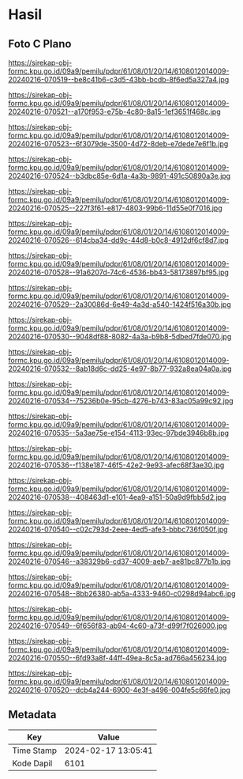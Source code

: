 # Hasil

## Foto C Plano

https://sirekap-obj-formc.kpu.go.id/09a9/pemilu/pdpr/61/08/01/20/14/6108012014009-20240216-070519--be8c41b6-c3d5-43bb-bcdb-8f6ed5a327a4.jpg

https://sirekap-obj-formc.kpu.go.id/09a9/pemilu/pdpr/61/08/01/20/14/6108012014009-20240216-070521--a170f953-e75b-4c80-8a15-1ef3651f468c.jpg

https://sirekap-obj-formc.kpu.go.id/09a9/pemilu/pdpr/61/08/01/20/14/6108012014009-20240216-070523--6f3079de-3500-4d72-8deb-e7dede7e6f1b.jpg

https://sirekap-obj-formc.kpu.go.id/09a9/pemilu/pdpr/61/08/01/20/14/6108012014009-20240216-070524--b3dbc85e-6d1a-4a3b-9891-491c50890a3e.jpg

https://sirekap-obj-formc.kpu.go.id/09a9/pemilu/pdpr/61/08/01/20/14/6108012014009-20240216-070525--227f3f61-e817-4803-99b6-11d55e0f7016.jpg

https://sirekap-obj-formc.kpu.go.id/09a9/pemilu/pdpr/61/08/01/20/14/6108012014009-20240216-070526--614cba34-dd9c-44d8-b0c8-4912df6cf8d7.jpg

https://sirekap-obj-formc.kpu.go.id/09a9/pemilu/pdpr/61/08/01/20/14/6108012014009-20240216-070528--91a6207d-74c6-4536-bb43-58173897bf95.jpg

https://sirekap-obj-formc.kpu.go.id/09a9/pemilu/pdpr/61/08/01/20/14/6108012014009-20240216-070529--2a30086d-6e49-4a3d-a540-1424f516a30b.jpg

https://sirekap-obj-formc.kpu.go.id/09a9/pemilu/pdpr/61/08/01/20/14/6108012014009-20240216-070530--9048df88-8082-4a3a-b9b8-5dbed7fde070.jpg

https://sirekap-obj-formc.kpu.go.id/09a9/pemilu/pdpr/61/08/01/20/14/6108012014009-20240216-070532--8ab18d6c-dd25-4e97-8b77-932a8ea04a0a.jpg

https://sirekap-obj-formc.kpu.go.id/09a9/pemilu/pdpr/61/08/01/20/14/6108012014009-20240216-070534--75236b0e-95cb-4276-b743-83ac05a99c92.jpg

https://sirekap-obj-formc.kpu.go.id/09a9/pemilu/pdpr/61/08/01/20/14/6108012014009-20240216-070535--5a3ae75e-e154-4113-93ec-97bde3946b8b.jpg

https://sirekap-obj-formc.kpu.go.id/09a9/pemilu/pdpr/61/08/01/20/14/6108012014009-20240216-070536--f138e187-46f5-42e2-9e93-afec68f3ae30.jpg

https://sirekap-obj-formc.kpu.go.id/09a9/pemilu/pdpr/61/08/01/20/14/6108012014009-20240216-070538--408463d1-e101-4ea9-a151-50a9d9fbb5d2.jpg

https://sirekap-obj-formc.kpu.go.id/09a9/pemilu/pdpr/61/08/01/20/14/6108012014009-20240216-070540--c02c793d-2eee-4ed5-afe3-bbbc736f050f.jpg

https://sirekap-obj-formc.kpu.go.id/09a9/pemilu/pdpr/61/08/01/20/14/6108012014009-20240216-070546--a38329b6-cd37-4009-aeb7-ae81bc877b1b.jpg

https://sirekap-obj-formc.kpu.go.id/09a9/pemilu/pdpr/61/08/01/20/14/6108012014009-20240216-070548--8bb26380-ab5a-4333-9460-c0298d94abc6.jpg

https://sirekap-obj-formc.kpu.go.id/09a9/pemilu/pdpr/61/08/01/20/14/6108012014009-20240216-070549--6f656f83-ab94-4c60-a73f-d99f7f026000.jpg

https://sirekap-obj-formc.kpu.go.id/09a9/pemilu/pdpr/61/08/01/20/14/6108012014009-20240216-070550--6fd93a8f-44ff-49ea-8c5a-ad766a456234.jpg

https://sirekap-obj-formc.kpu.go.id/09a9/pemilu/pdpr/61/08/01/20/14/6108012014009-20240216-070520--dcb4a244-6900-4e3f-a496-004fe5c66fe0.jpg


## Metadata

| Key        | Value               |
| ---------- | ------------------- |
| Time Stamp | 2024-02-17 13:05:41 |
| Kode Dapil | 6101                |



